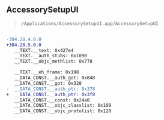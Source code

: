 ## AccessorySetupUI

> `/Applications/AccessorySetupUI.app/AccessorySetupUI`

```diff

-304.28.4.0.0
+304.28.5.0.0
   __TEXT.__text: 0x427e4
   __TEXT.__auth_stubs: 0x1090
   __TEXT.__objc_methlist: 0x778

   __TEXT.__eh_frame: 0x198
   __DATA_CONST.__auth_got: 0x848
   __DATA_CONST.__got: 0x320
-  __DATA_CONST.__auth_ptr: 0x378
+  __DATA_CONST.__auth_ptr: 0x3f8
   __DATA_CONST.__const: 0x24a8
   __DATA_CONST.__objc_classlist: 0x100
   __DATA_CONST.__objc_protolist: 0x120

```
